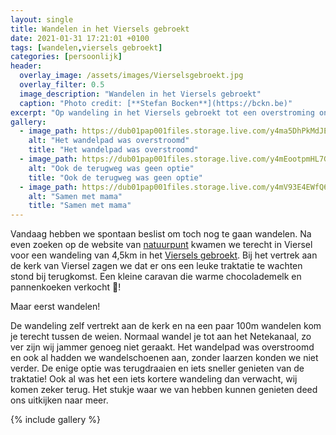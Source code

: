 ```yaml
---
layout: single
title: Wandelen in het Viersels gebroekt
date: 2021-01-31 17:21:01 +0100
tags: [wandelen,viersels gebroekt]
categories: [persoonlijk]
header:
  overlay_image: /assets/images/Vierselsgebroekt.jpg
  overlay_filter: 0.5
  image_description: "Wandelen in het Viersels gebroekt"
  caption: "Photo credit: [**Stefan Bocken**](https://bckn.be)"
excerpt: "Op wandeling in het Viersels gebroekt tot een overstroming ons tegenhield."
gallery:
  - image_path: https://dub01pap001files.storage.live.com/y4ma5DhPkMdJEx_d6iCYTi5-PKSYlo_SmQYDhoONswDq5ZCmFaUaEHhGB7_liGMLY5tSNORS9ORTmzX0_4lLia_zR4GvBdLnLOY-gctyZTzkfLeIaNBamEjHVW7htVUA9WUpmyW8U8BmEDn9quPyTQpjb4v5YWJZlGDeMVP2iuIlWyBLid3tpALzJ1jqDOwX3Qq?width=192&height=256&cropmode=none
    alt: "Het wandelpad was overstroomd"
    title: "Het wandelpad was overstroomd"
  - image_path: https://dub01pap001files.storage.live.com/y4mEootpmHL7GRAwpv6--pqcmP5ESXodjje94UIV-6OjFoEOJuK8deoYMQqe5x4zJgV5DJV-2GJVWR8vPc3LM40J1ufUSnSkpp66rLdJk6_LgXeoovUaE2BPuZHTBVbfC0JWi_AfnEavOFrfGRpNWA6QsKPL6EMp6uBArLDUd72CGvTCKk2c8u0yJgzZbQwFpEk?width=660&height=495&cropmode=none
    alt: "Ook de terugweg was geen optie"
    title: "Ook de terugweg was geen optie"
  - image_path: https://dub01pap001files.storage.live.com/y4mV93E4EWfQ6jEQIv17kEV_5CTas6mnTeHQz3J21FNvaX9rmShtrKd8ttCXLA4s7eY3n28QiifzVcUd3cK5pdhYqh97tuGRke23HT9WYmEH3LY8aXW90oi0v8lrZz80pZYpdw2CVVQqAP1sVvEbdcgHPe92KBm1mbWOXJZhsi9z5DeRoatE38A9uwiE17soMIq?width=256&height=192&cropmode=none
    alt: "Samen met mama"
    title: "Samen met mama"
---
```

Vandaag hebben we spontaan beslist om toch nog te gaan wandelen. Na even zoeken op de website van [natuurpunt](https://www.natuurpunt.be) kwamen we terecht in Viersel voor een wandeling van 4,5km in het [Viersels gebroekt](https://www.natuurpunt.be/natuurgebied/kleine-netevallei-viersels-gebroekt-steenbeemden).
Bij het vertrek aan de kerk van Viersel zagen we dat er ons een leuke traktatie te wachten stond bij terugkomst. Een kleine caravan die warme chocolademelk en pannenkoeken verkocht 🙂!

Maar eerst wandelen!

De wandeling zelf vertrekt aan de kerk en na een paar 100m wandelen kom je terecht tussen de weien. Normaal wandel je tot aan het Netekanaal, zo ver zijn wij jammer genoeg niet geraakt. Het wandelpad was overstroomd en ook al hadden we wandelschoenen aan, zonder laarzen konden we niet verder. De enige optie was terugdraaien en iets sneller genieten van de traktatie! Ook al was het een iets kortere wandeling dan verwacht, wij komen zeker terug. Het stukje waar we van hebben kunnen genieten deed ons uitkijken naar meer.

{% include gallery %}